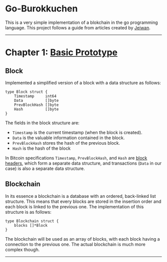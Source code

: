 # Go-Burokkuchen

This is a very simple implementation of a blokchain in the go programming language. This project follows a guide from articles created by [Jeiwan](https://github.com/Jeiwan).

---

# Chapter 1: [Basic Prototype](https://jeiwan.net/posts/building-blockchain-in-go-part-1/)

## Block

Implemented a simplified version of a block with a data structure as follows:

```golang
type Block struct {
	Timestamp     int64
	Data          []byte
	PrevBlockHash []byte
	Hash          []byte
}
```

The fields in the block structure are:

-   `Timestamp` is the current timestamp (when the block is created).
-   `Data` is the valuable information contained in the block.
-   `PrevBlockHash` stores the hash of the previous block.
-   `Hash` is the hash of the block

In Bitcoin specifications `Timestamp`, `PrevBlockHash`, and `Hash` are [block headers](https://developer.bitcoin.org/reference/block_chain.html#), which form a separate data structure, and transactions (`Data` in our case) is also a separate data structure.

## Blockchain

In its essence a blockchain is a database with an ordered, back-linked list structure. This means that every blocks are stored in the insertion order and each block is linked to the previous one. The implementation of this structure is as follows:

```golang
type Blockchain struct {
	blocks []*Block
}
```

The blockchain will be used as an array of blocks, with each block having a connection to the previous one. The actual blockchain is much more complex though.

---
